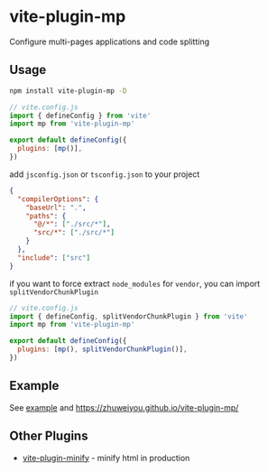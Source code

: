 # vite-plugin-mp

Configure multi-pages applications and code splitting

## Usage

```bash
npm install vite-plugin-mp -D
```

```js
// vite.config.js
import { defineConfig } from 'vite'
import mp from 'vite-plugin-mp'

export default defineConfig({
  plugins: [mp()],
})
```

add `jsconfig.json` or `tsconfig.json` to your project

```json
{
  "compilerOptions": {
    "baseUrl": ".",
    "paths": {
      "@/*": ["./src/*"],
      "src/*": ["./src/*"]
    }
  },
  "include": ["src"]
}
```

if you want to force extract `node_modules` for `vendor`, you can import `splitVendorChunkPlugin`

```js
// vite.config.js
import { defineConfig, splitVendorChunkPlugin } from 'vite'
import mp from 'vite-plugin-mp'

export default defineConfig({
  plugins: [mp(), splitVendorChunkPlugin()],
})
```

## Example

See [example](https://github.com/zhuweiyou/vite-plugin-mp/tree/master/example) and <https://zhuweiyou.github.io/vite-plugin-mp/>

## Other Plugins

- [vite-plugin-minify](https://github.com/zhuweiyou/vite-plugin-minify) - minify html in production
